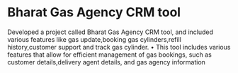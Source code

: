 # Bharat Gas Agency CRM tool
 Developed a project called Bharat Gas Agency CRM tool, and included various features like gas update,booking gas cylinders,refill history,customer support and track gas cylinder. • This tool includes various features that allow for efficient management of gas bookings, such as customer details,delivery agent details, and gas agency information
